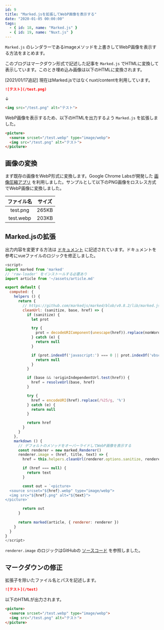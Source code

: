 ```yaml
---
id: 9
title: "Marked.jsを拡張してWebP画像を表示する"
date: "2020-01-05 00:00:00"
tags:
  - { id: 18, name: "Marked.js" }
  - { id: 19, name: "Nuxt.js" }
---
```


`Marked.js` のレンダラーであるimageメソッドを上書きしてWebP画像を表示する方法をまとめます。

<!--more-->

このブログはマークダウン形式で記述した記事を `Marked.js` でHTMLに変換して表示しています。このとき埋め込み画像は以下のHTMLに変換されます。

\[2021/01/17追記\] 現在はMarked.jsではなくnuxt/contentを利用しています。

```md
![テスト](/test.png)
```

↓

```html
<img src="/test.png" alt="テスト">
```

WebP画像を表示するため、以下のHTMLを出力するよう `Marked.js` を拡張しました。

```html
<picture>
  <source srcset="/test.webp" type="image/webp">
  <img src="/test.png" alt="テスト">
</picture>
```

## 画像の変換

まず既存の画像をWebP形式に変換します。Google Chrome Labsが開発した [画像圧縮アプリ](https://squoosh.app/) を利用しました。サンプルとして以下のPNG画像をロスレス方式でWebP画像に変換しました。

| ファイル名 | サイズ |
|:-:|:-:|
| test.png | 265KB |
| test.webp | 203KB |

## Marked.jsの拡張

出力内容を変更する方法は [ドキュメント](https://marked.js.org/#/USING_PRO.md#renderer) に記述されています。ドキュメントを参考にvueファイルのロジックを修正しました。

```js
<script>
import marked from 'marked'
// 'raw-loader' をインストールする必要あり
import article from '~/assets/article.md'

export default {
  computed: {
    helpers () {
      return {
        // https://github.com/markedjs/marked/blob/v0.8.2/lib/marked.js#L145-L171
        cleanUrl: (sanitize, base, href) => {
          if (sanitize) {
            let prot

            try {
              prot = decodeURIComponent(unescape(href)).replace(nonWordAndColonTest, '').toLowerCase()
            } catch (e) {
              return null
            }

            if (prot.indexOf('javascript:') === 0 || prot.indexOf('vbscript:') === 0 || prot.indexOf('data:') === 0) {
              return null
            }
          }

          if (base && !originIndependentUrl.test(href)) {
            href = resolveUrl(base, href)
          }

          try {
            href = encodeURI(href).replace(/%25/g, '%')
          } catch (e) {
            return null
          }

          return href
        }
      }
    },
    markdown () {
      // デフォルトのメソッドをオーバーライドしてWebP画像を表示する
      const renderer = new marked.Renderer()
      renderer.image = (href, title, text) => {
        href = this.helpers.cleanUrl(renderer.options.sanitize, renderer.options.baseUrl, href)

        if (href === null) {
          return text
        }

        const out = `<picture>
  <source srcset="${href}.webp" type="image/webp">
  <img src="${href}.png" alt="${text}">
</picture>`

        return out
      }
      
      return marked(article, { renderer: renderer })
    }
  }
}
</script>
```

`renderer.image` のロジックはGitHubの [ソースコード](https://github.com/markedjs/marked/blob/v0.8.2/lib/marked.js#L1007-L1022) を参照しました。

## マークダウンの修正

拡張子を除いたファイル名とパスを記述します。

```md
![テスト](/test)
```

以下のHTMLが出力されます。

```html
<picture>
  <source srcset="/test.webp" type="image/webp">
  <img src="/test.png" alt="テスト">
</picture>
```
